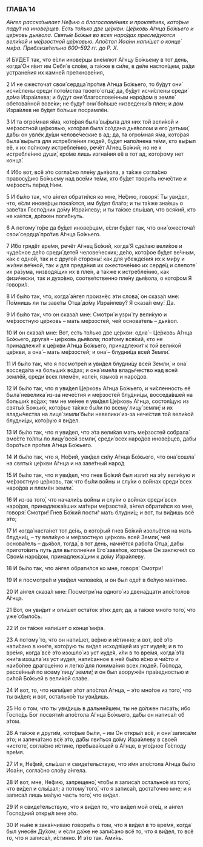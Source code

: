 ### ГЛАВА́ 14

_А́нгел расска́зывает Не́фию о благослове́ниях и прокля́тиях, кото́рые паду́т на инове́рцев. Есть то́лько две це́ркви: Це́рковь А́гнца Бо́жьего и це́рковь дья́вола. Святы́е Бо́жьи во всех наро́дах пресле́дуются вели́кой и ме́рзостной це́рковью. Апо́стол Иоа́нн напи́шет о конце́ ми́ра. Приблизи́тельно 600–592 гг. до Р. Х._

И БУ́ДЕТ так, что е́сли инове́рцы вне́млют А́гнцу Бо́жьему в тот день, когда́ Он я́вит им Себя́ в сло́ве, а та́кже в си́ле, в де́ле настоя́щем, ра́ди устране́ния их камне́й преткнове́ния,

2 И не ожесточа́т свои́ сердца́ про́тив А́гнца Бо́жьего, то бу́дут они́ исчи́слены среди́ пото́мства твоего́ отца́; да, бу́дут исчи́слены среди́ до́ма Изра́илева; и бу́дут они́ благослове́нным наро́дом в земле́ обетова́нной вове́ки; не буду́т они́ бо́льше низведены́ в плен; и дом Изра́илев не бу́дет бо́льше посрамлён.

3 И та огро́мная я́ма, кото́рая была́ вы́рыта для них той вели́кой и ме́рзостной це́рковью, кото́рая была́ со́здана дья́волом и его́ детьми́, да́бы он увлёк ду́ши челове́ческие в ад; да, та огро́мная я́ма, кото́рая была́ вы́рыта для истребле́ния люде́й, бу́дет напо́лнена те́ми, кто вы́рыл её, к их по́лному истребле́нию, речёт А́гнец Бо́жий; но не к истребле́нию души́, кро́ме лишь изгна́ния её в тот ад, кото́рому нет конца́.

4 Ибо вот, всё э́то согла́сно пле́ну дья́вола, а та́кже согла́сно правосу́дию Бо́жьему над все́ми те́ми, кто бу́дет твори́ть нече́стие и ме́рзость пе́ред Ним.

5 И бы́ло так, что а́нгел обрати́лся ко мне, Не́фию, говоря́: Ты уви́дел, что, е́сли инове́рцы пока́ются, им бу́дет бла́го; и ты та́кже зна́ешь о заве́тах Госпо́дних до́му Изра́илеву; и ты та́кже слы́шал, что вся́кий, кто не ка́ется, до́лжен поги́бнуть.

6 А потому́ го́ре да бу́дет инове́рцам, е́сли бу́дет так, что они́ ожесточа́т свои́ сердца́ про́тив А́гнца Бо́жьего.

7 И́бо грядёт вре́мя, речёт А́гнец Бо́жий, когда́ Я сде́лаю вели́кое и чуде́сное де́ло среди́ дете́й челове́ческих; де́ло, кото́рое бу́дет ве́чным, как с одно́й, так и с друго́й стороны́: как для убежде́ния их к ми́ру и жи́зни ве́чной, так и для преда́ния их ожесточе́нию их серде́ц и слепоте́ их ра́зума, низводя́щих их в пле́н, а та́кже к истребле́нию, как физи́чески, так и духо́вно, соотве́тственно пле́ну дья́вола, о кото́ром Я говори́л.

8 И бы́ло так, что, когда́ а́нгел произнёс э́ти слова́, он сказа́л мне: По́мнишь ли ты заве́ты Отца́ до́му Изра́илеву? Я сказа́л ему́: Да.

9 И бы́ло так, что он сказа́л мне: Смотри́ и узри́ ту вели́кую и ме́рзостную це́рковь – мать ме́рзостей, чей основа́тель – дья́вол.

10 И он сказа́л мне: Вот, есть то́лько две це́ркви: одна́ – Це́рковь А́гнца Бо́жьего, друга́я – це́рковь дья́вола; поэ́тому вся́кий, кто не принадлежи́т к це́ркви А́гнца Бо́жьего, принадлежи́т к той вели́кой це́ркви, а она́ – мать ме́рзостей; и она́ – блудни́ца всей Земли́.

11 И бы́ло так, что я посмотре́л и уви́дел блудни́цу всей Земли́, и она́ восседа́ла на больши́х во́дах; и она́ име́ла влады́чество над всей землёй, среди́ всех племён, коле́н, языко́в и наро́дов.

12 И бы́ло так, что я уви́дел Це́рковь А́гнца Бо́жьего, и чи́сленность её была́ невелика́ из-за нече́стия и ме́рзостей блудни́цы, восседа́вшей на больши́х во́дах; тем не ме́нее я уви́дел Це́рковь А́гнца, состоя́щую из святы́х Божьи́х, кото́рые та́кже бы́ли по всему́ лицу́ земли́; и их влады́чества на лице́ земли́ бы́ли невелики́ из-за нече́стия той вели́кой блудни́цы, кото́рую я ви́дел.

13 И бы́ло так, что я уви́дел, что э́та вели́кая мать ме́рзостей собрала́ вме́сте то́лпы по лицу́ всей земли́, среди́ всех наро́дов инове́рцев, да́бы боро́ться про́тив А́гнца Бо́жьего.

14 И бы́ло так, что я, Не́фий, уви́дел си́лу А́гнца Бо́жьего, что она́ сошла́ на святы́х це́ркви А́гнца и на заве́тный наро́д

15 И бы́ло так, что я уви́дел, что гнев Бо́жий был изли́т на э́ту вели́кую и ме́рзостную це́рковь, так что бы́ли во́йны и слу́хи о во́йнах среди́ всех наро́дов и племён земли́.

16 И из-за того́, что начали́сь во́йны и слу́хи о во́йнах среди́ всех наро́дов, принадлежа́вших ма́тери ме́рзостей, а́нгел обрати́лся ко мне, говоря́: Смотри́! Гнев Бо́жий пости́г мать блудни́ц; и вот, ты ви́дишь всё э́то;

17 И когда́ наста́нет тот де́нь, в кото́рый гнев Бо́жий изольётся на мать блудни́ц, – ту вели́кую и ме́рзостную це́рковь всей Земли́, чей основа́тель – дья́вол, тогда́, в тот день, начнётся рабо́та Отца́, да́бы пригото́вить путь для выполне́ния Его́ заве́тов, кото́рые Он заключи́л со Свои́м наро́дом, принадлежа́щим к до́му Изра́илеву.

18 И бы́ло так, что а́нгел обрати́лся ко мне, говоря́: Смотри́!

19 И я посмотре́л и уви́дел челове́ка, и он был оде́т в бе́лую ма́нтию.

20 И а́нгел сказа́л мне: Посмотри́ на одного́ из двена́дцати апо́столов А́гнца.

21 Вот, он уви́дит и опи́шет оста́ток э́тих дел; да, а та́кже мно́го того́, что уже́ сбыло́сь.

22 И он та́кже напи́шет о конце́ ми́ра.

23 А потому́ то, что он напи́шет, ве́рно и и́стинно; и вот, всё э́то напи́сано в кни́ге, кото́рую ты ви́дел исходя́щей из уст иуде́я; и в то вре́мя, когда́ всё э́то изошло́ из уст иуде́я, и́ли в то вре́мя, когда́ э́та кни́га изошла́ из уст иуде́я, напи́санное в ней бы́ло я́сно и чи́сто и наибо́лее драгоце́нно и легко́ для понима́ния всех люде́й. Го́спода, рассе́яный по всему́ лицу́ земли́; и он был вооружён пра́ведностью и си́лой Бо́жьей в вели́кой сла́ве.

24 И вот, то, что напи́шет э́тот апо́стол А́гнца, – э́то мно́гое из того́, что ты ви́дел; и вот, остально́е ты уви́дишь.

25 Но о том, что ты уви́дишь в дальне́йшем, ты не до́лжен писа́ть; ибо Госпо́дь Бог посвяти́л апо́стола А́гнца Бо́жьего, да́бы он написа́л об э́том.

26 А та́кже и други́м, кото́рые бы́ли, – им Он откры́л всё, и они́ записа́ли э́то; и запеча́тано всё э́то, да́бы яви́ться до́му Изра́илеву в свое́й чистоте́, согла́сно и́стине, пребыва́ющей в А́гнце, в уго́дное Го́споду вре́мя.

27 И я, Не́фий, слы́шал и свиде́тельствую, что и́мя апо́стола А́гнца бы́ло Иоа́нн, согла́сно сло́ву а́нгела.

28 И вот, мне, Не́фию, запрещено́, что́бы я записа́л остально́е из того́, что ви́дел и слы́шал; а потому́ того́, что я записа́л, доста́точно мне; и я записа́л лишь ма́лую часть того́, что ви́дел.

29 И я свиде́тельствую, что я ви́дел то, что ви́дел мой оте́ц, и а́нгел Госпо́дний откры́л мне э́то.

30 И ны́не я зака́нчиваю говори́ть о том, что я ви́дел в то вре́мя, когда́ был унесён Ду́хом; и е́сли да́же не запи́сано всё то, что я ви́дел, то всё то, что я записа́л, и́стинно. И э́то так. Ами́нь.
